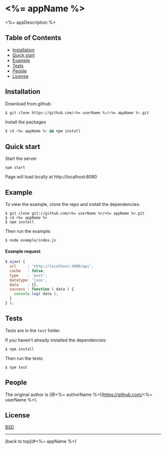 # <%= appName %>

<%= appDescription %>

## Table of Contents

* [Installation](#installation)
* [Quick start](#quick-start)
* [Example](#example)
* [Tests](#tests)
* [People](#people)
* [License](#license)

## Installation

Download from github:

```bash
$ git clone https://github.com/<%= userName %>/<%= appName %>.git
```

Install the packages

```bash
$ cd <%= appName %> && npm install
```

## Quick start

Start the server

`npm start`

Page will load locally at http://localhost:8080

## Example

To view the example, clone the repo and install the dependencies:

```
$ git clone git://github.com/<%= userName %>/<%= appName %>.git
$ cd <%= appName %>
$ npm install
```

Then run the example:

```
$ node example/index.js
```

#### Example request

```js
$.ajax( {
  url     : 'http://localhost:3000/api',
  cache   : false,
  type    : 'post',
  datatype: 'json',
  data    : {},
  success : function ( data ) {
    console.log( data );
  }
} );
```

## Tests

Tests are in the `test` folder.

If you haven't already installed the dependencies:

```
$ npm install
```

Then run the tests:

```
$ npm test
```

## People

The original author is [@<%= authorName %>](https://github.com/<%= userName %>).

## License

[BSD](LICENSE)

---

[back to top](#<%= appName %>)
